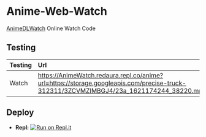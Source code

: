 # Anime-Web-Watch

[AnimeDLWatch](https://t.me/Animedlwatchbot) Online Watch Code

## Testing

| Testing | Url                                                                                                                               |
| ---        | :---                                                                                                                                |
| Watch       | https://AnimeWatch.redaura.repl.co/anime?url=https://storage.googleapis.com/precise-truck-312311/3ZCVMZIMBGJ4/23a_1621174244_38220.mp4 |


## Deploy
* **Repl:** [![Run on Repl.it](https://repl.it/badge/github/Red-Aura/Anime-Web-Watch)](https://repl.it/github/Red-Aura/Anime-Web-Watch)
